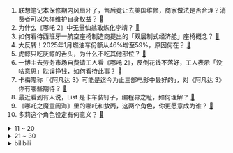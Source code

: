 1. 联想笔记本保修期内风扇坏了，售后竟让去美国维修，商家做法是否合理？消费者可以怎样维护自身权益？ [:link:](https://www.zhihu.com/question/13190941666)
2. 为什么《哪吒 2》中无量仙翁敢炼化李靖？ [:link:](https://www.zhihu.com/question/12834645490)
3. 如何看待西班牙一航空座椅制造商提出的「双层制式经济舱」座椅概念？ [:link:](https://www.zhihu.com/question/12972768057)
4. 大反转！2025年1月燃油车份额从46%增至59%，原因何在？ [:link:](https://www.zhihu.com/question/13290318683)
5. 虎鲸只吃灰鲸的舌头，为什么不吃其他部位？ [:link:](https://www.zhihu.com/question/12183109208)
6. 一博主去劳务市场自费请工人看《哪吒 2》，反倒花钱不落好，工人表示「没啥意思」耽误挣钱，如何看待此事？ [:link:](https://www.zhihu.com/question/13334654276)
7. 卡梅隆称「《阿凡达 3》可能是迄今为止三部电影中最好的」，对《阿凡达 3》你有哪些期待？ [:link:](https://www.zhihu.com/question/13133127906)
8. 最近看到有人说，List<Integer> 是卡车装钉子，编程界之耻，如何理解？ [:link:](https://www.zhihu.com/question/13077935547)
9. 《哪吒之魔童闹海》里的哪吒和敖丙，这两个角色，你更愿意成为谁？ [:link:](https://www.zhihu.com/question/12032932351)
10. 多莉这个角色设定有何意义？ [:link:](https://www.zhihu.com/question/11117596404)
<details>
<summary>11 ~ 20</summary>

11. 为什么人总在深夜思考人生？「黑暗环境」有利于激活自我反思吗？ [:link:](https://www.zhihu.com/question/13321430440)
12. 郭艾伦不满导致其受伤的球员，称其就发了个信息没一点担当，怎样看待该事件中双方的做法？ [:link:](https://www.zhihu.com/question/12839533673)
13. 比特币 24 小时内跌幅超 4% ，加密货币超 28 万人爆仓，暴跌原因是什么？将对市场造成哪些影响？ [:link:](https://www.zhihu.com/question/13336058186)
14. 俄罗斯宣布最新停战条件，关于俄美总统结束战争倡议的谈判成关键，如何看待目前的对话和冲突走向？ [:link:](https://www.zhihu.com/question/13296842584)
15. 为什么导演翻拍《射雕》这样已成名的书籍时，总是改得乱七八糟？ [:link:](https://www.zhihu.com/question/12559213256)
16. 理想汽车正式发布首款纯电SUV「i8」的官方图片，新增的纯电SUV系列能续写混动系列之辉煌吗？ [:link:](https://www.zhihu.com/question/13310890366)
17. 2025 考研国家线相比 24 年大跳水，对考生有什么影响？ [:link:](https://www.zhihu.com/question/13223443552)
18. 《放羊的星星》演员李威卷入命案，台媒称他不仅在场，还担任军师角色并涉嫌伤害致死，具体情况如何？ [:link:](https://www.zhihu.com/question/13253987000)
19. 马克龙旋风式访美会见特朗普，双方就俄乌冲突问题协调美欧立场，马克龙为何如此急切？暴露出欧美哪些分歧？ [:link:](https://www.zhihu.com/question/13301592967)
20. 2024 年下半年全国大学英语四、六级考试成绩公布，大家的四六级成绩怎么样？ [:link:](https://www.zhihu.com/question/13382158116)
</details>
<details>
<summary>21 ~ 30</summary>

21. DeepSeek预测「未来十年工资会变高的 10 大岗位」，多与AI、技术等相关，如何看待这一预测？ [:link:](https://www.zhihu.com/question/12930594912)
22. 李秋水作为一个生过孩子的人，怎么还能成为西夏的王妃呢？ [:link:](https://www.zhihu.com/question/302826029)
23. 爱奇艺 CEO 龚宇点名指责红果短剧「滥用市场支配地位」，如何看待爱优腾和红果之间在微短剧领域的竞争？ [:link:](https://www.zhihu.com/question/12834303234)
24. 有什么动物长得人畜无害的其实杀伤力爆表？ [:link:](https://www.zhihu.com/question/310860753)
25. 你愿意有一个哪吒这样的孩子吗？ [:link:](https://www.zhihu.com/question/12389066028)
26. 为什么「人在特别幸福的时候，会感觉到莫名悲伤」？ [:link:](https://www.zhihu.com/question/13054939144)
27. 考研查分看到成绩的一瞬间，你内心最大的感触是什么？ [:link:](https://www.zhihu.com/question/12944329392)
28. 特斯拉为中国客户分批次更新软件，推出城市道路 Autopilot 自动辅助驾驶，将带来哪些影响？ [:link:](https://www.zhihu.com/question/13301614773)
29. 为什么人们在人生中的一些阶段总是后知后觉？ [:link:](https://www.zhihu.com/question/662525573)
30. 一家三口，有必要两个卫生间吗? [:link:](https://www.zhihu.com/question/431229920)
</details><details>
<summary>bilibili</summary>

</details>